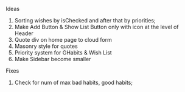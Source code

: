 Ideas

1. Sorting wishes by isChecked and after that by priorities;
2. Make Add Button & Show List Button only with icon at the level of Header
3. Quote div on home page to cloud form
4. Masonry style for quotes
5. Priority system for GHabits & Wish List
6. Make Sidebar become smaller

Fixes

1. Check for num of max bad habits, good habits;
